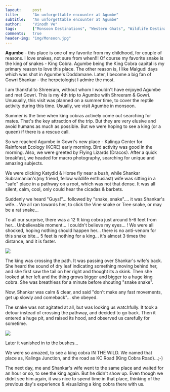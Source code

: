 ```yaml
---
layout:     post
title:      "An unforgettable encounter at Agumbe"
subtitle:   "An unforgettable encounter at Agumbe"
author:     "Vinodh Ve"
tags:       ["Monsoon Destinations", "Western Ghats", "Wildlife Destinations", "King Cobra", "Reptiles"]
comments:   true
header-img: "img/Monsoon.jpg"
---
```


<p>
<strong>Agumbe</strong> - this place is one of my favorite from my childhood, for couple of reasons. I love snakes, not sure from when!!! Of course my favorite snake is the king of snakes - <a href="{{ site.baseurl }}/tags/King%20Cobra" style="text-decoration:none">King Cobra</a>. Agumbe being the King Cobra capital is my primary reason to love this place. The other reason is, I like Malgudi days which was shot in Agumbe's Doddamane. Later, I become a big fan of <a href="{{ site.baseurl }}/authors/Gowri%20Shankar" style="text-decoration:none">Gowri Shankar</a> - the herpetologist I admire the most.
</p>

<p>
I am thankful to Shreeram, without whom I wouldn't have enjoyed Agumbe and met Gowri. This is my 4th trip to Agumbe with Shreeram & Gowri. Unusually, this visit was planned on a summer time, to cover the reptile activity during this time. Usually, we visit Agumbe in monsoon. 
</p>

<p>
Summer is the time when king cobras actively come out searching for mates. That's the key attraction of the trip. But they are very elusive and avoid humans as much as possible. But we were hoping to see a king (or a queen) if there is a rescue call.
</p>

<p>
So we reached Agumbe in Gowri's new place - Kalinga Center for Rainforest Ecology (KCRE) early morning. Bird activity was good in the morning. Also, we were greeted by Flying Lizards (Dracos). After a quick breakfast, we headed for macro photography, searching for unique and amazing subjects.
</p>

<p>
We were clicking Katydid & Horse fly near a bush, while Shankar Subramanian's(my friend, fellow wildlife enthusiast) wife was sitting in a "safe" place in a pathway on a root, which was not that dense. It was all silent, calm, cool, only could hear the cicadas & barbets.
</p>

<p>
Suddenly we heard "Guys!"... followed by "snake, snake".... it was Shankar's wife... 
We all ran towards her, to click the Vine snake or Tree snake, or may be a rat snake...
</p>

<p>
To all our surprise, there was a 12 ft king cobra just around 5-6 feet from her... Unbelievable moment... I couldn't believe my eyes... !
We were all shocked, hoping nothing should happen her... there is no anti-venom for this snake bite... 5 feet is nothing for a king... it's almost 3 times the distance, and it is faster.
</p>

<img src="{{ site.baseurl }}/img/2015-04-12/img2.jpg">

<p>
The king was crossing the path. It was passing over Shankar's wife's back. She heard the sound of dry leaf indicating something moving behind her, and she first saw the tail on her right and thought its a skink. Then she looked at her left and the thing grows bigger and bigger to a huge king cobra. She was breathless for a minute before shouting "snake snake".
</p>

<p>
Now, Shankar was calm & clear, and said "don't make any fast movements, get up slowly and comeback"... she obeyed.
</p>


<p>
The snake was not agitated at all, but was looking us watchfully. It took a detour instead of crossing the pathway, and decided to go back. Then it entered a huge pit, and raised its hood, and observed us carefully for sometime.
</p>

<img src="{{ site.baseurl }}/img/2015-04-12/img1.jpg">

<p>
Later it vanished in to the bushes...
</p>

<p>
We were so amazed, to see a king cobra IN THE WILD. We named that place as, Kalinga Junction, and the road as KC Road (King Cobra Road)...;-)
</p>


<p>
The next day, me and Shankar's wife went to the same place and waited for an hour or so, to see the king again. But he didn't show up. Even though we didnt see him again, it was nice to spend time in that place, thinking of the previous day's experience & visualizing a king cobra there with us.
</p>